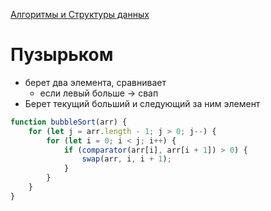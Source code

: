 [Алгоритмы и Структуры данных](../../DataStructures_and_Algorithms.md)

# Пузырьком

- берет два элемента, сравнивает
  - если левый больше → свап
- Берет текущий больший и следующий за ним элемент

```jsx
function bubbleSort(arr) {
	for (let j = arr.length - 1; j > 0; j--) {
		for (let i = 0; i < j; i++) {
			if (comparator(arr[i], arr[i + 1]) > 0) {
				swap(arr, i, i + 1);
			}
		}
	}
}
```
